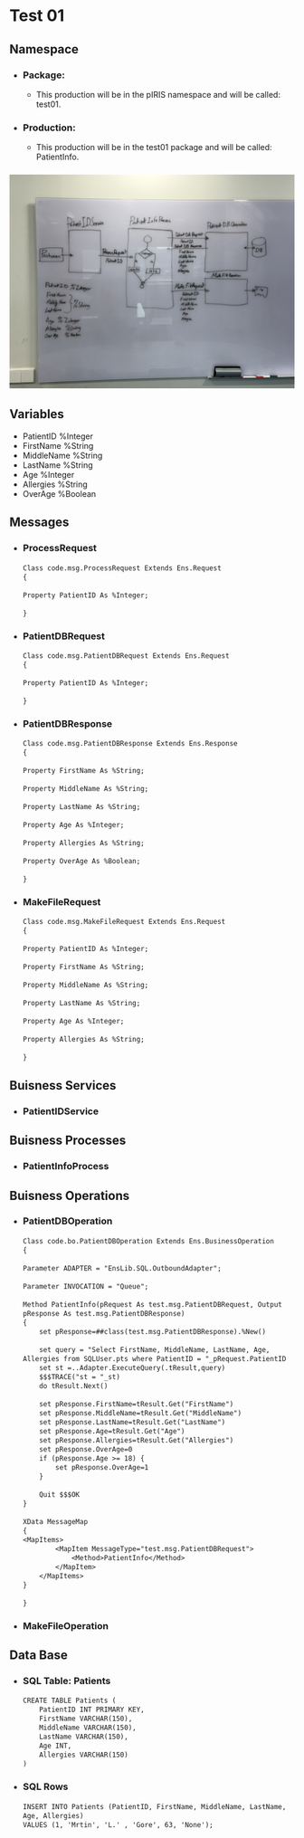 # Test 01
## Namespace
- ### Package:
	- This production will be in the pIRIS namespace and will be called: test01.
- ### Production:
	- This production will be in the test01 package and will be called: PatientInfo.
### ![Diagram](Test01.jpg)
## Variables
- PatientID %Integer
- FirstName %String
- MiddleName %String
- LastName %String
- Age %Integer
- Allergies %String
- OverAge %Boolean
## Messages
- ### ProcessRequest
    ```
    Class code.msg.ProcessRequest Extends Ens.Request
    {

    Property PatientID As %Integer;

    }
    ```
- ### PatientDBRequest
    ```
    Class code.msg.PatientDBRequest Extends Ens.Request
    {

    Property PatientID As %Integer;

    }
    ```
- ### PatientDBResponse
    ```
    Class code.msg.PatientDBResponse Extends Ens.Response
    {

    Property FirstName As %String;

    Property MiddleName As %String;

    Property LastName As %String;

    Property Age As %Integer;

    Property Allergies As %String;

    Property OverAge As %Boolean;

    }
    ```
- ### MakeFileRequest
    ```
    Class code.msg.MakeFileRequest Extends Ens.Request
    {

    Property PatientID As %Integer;

    Property FirstName As %String;

    Property MiddleName As %String;

    Property LastName As %String;

    Property Age As %Integer;

    Property Allergies As %String;

    }
    ```
## Buisness Services
- ### PatientIDService
## Buisness Processes
- ### PatientInfoProcess
## Buisness Operations
- ### PatientDBOperation
    ```
    Class code.bo.PatientDBOperation Extends Ens.BusinessOperation
    {

    Parameter ADAPTER = "EnsLib.SQL.OutboundAdapter";

    Parameter INVOCATION = "Queue";

    Method PatientInfo(pRequest As test.msg.PatientDBRequest, Output pResponse As test.msg.PatientDBResponse)
    {
        set pResponse=##class(test.msg.PatientDBResponse).%New()
        
        set query = "Select FirstName, MiddleName, LastName, Age, Allergies from SQLUser.pts where PatientID = "_pRequest.PatientID
        set st =..Adapter.ExecuteQuery(.tResult,query)
        $$$TRACE("st = "_st) 
        do tResult.Next()

        set pResponse.FirstName=tResult.Get("FirstName")    
        set pResponse.MiddleName=tResult.Get("MiddleName")
        set pResponse.LastName=tResult.Get("LastName")
        set pResponse.Age=tResult.Get("Age")
        set pResponse.Allergies=tResult.Get("Allergies")
        set pResponse.OverAge=0
        if (pResponse.Age >= 18) {
            set pResponse.OverAge=1
        }

        Quit $$$OK
    }

    XData MessageMap
    {
    <MapItems>
            <MapItem MessageType="test.msg.PatientDBRequest">
                <Method>PatientInfo</Method>
            </MapItem>
        </MapItems>
    }

    }
    ```
- ### MakeFileOperation
## Data Base
- ### SQL Table: Patients
    ```
    CREATE TABLE Patients (
        PatientID INT PRIMARY KEY,
        FirstName VARCHAR(150),
        MiddleName VARCHAR(150),
        LastName VARCHAR(150),
        Age INT,
        Allergies VARCHAR(150)
    )
    ```
- ### SQL Rows
    ```
    INSERT INTO Patients (PatientID, FirstName, MiddleName, LastName, Age, Allergies) 
    VALUES (1, 'Mrtin', 'L.' , 'Gore', 63, 'None');
    ```